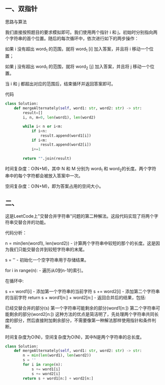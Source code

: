 ## 一、双指针

思路与算法

我们直接按照题目的要求模拟即可。我们使用两个指针 i 和 j，初始时分别指向两个字符串的首个位置。随后的每次循环中，依次进行如下的两步操作：

如果 i 没有超出 word<sub>1</sub> 的范围，就将 word<sub>1</sub> [i] 加入答案，并且将 i 移动一个位置；

如果 j 没有超出 word<sub>1</sub> 的范围，就将 word<sub>2</sub> [j] 加入答案，并且将 j 移动一个位置。

当 i 和 j 都超出对应的范围后，结束循环并返回答案即可。

代码
``` python
class Solution:
    def mergeAlternately(self, word1: str, word2: str) -> str:
        result=[]
        i, n, m=0, len(word1), len(word2)

        while i< n or i<m:
            if i<n:
                result.append(word1[i])
            if i<m:
                result.append(word2[i])
            i+=1
        
        return "".join(result)    
```

时间复杂度：O(N+M)，其中 N 和 M 分别为 word<sub>1</sub> 和 word<sub>2</sub>的长度。两个字符串中的每个字符都会被放入答案中一次。


空间复杂度：O(N+M)，即为答案占用的空间大小。

## 二、
这是LeetCode上"交替合并字符串"问题的第二种解法。这段代码实现了将两个字符串交替合并的功能。

代码分析：

n = min(len(word1), len(word2)) - 计算两个字符串中较短的那个的长度。这是因为我们只能交替合并到较短字符串的末尾。

s = '' - 初始化一个空字符串用于存储结果。

for i in range(n): - 遍历从0到n-1的索引。

在循环中:

s += word1[i] - 添加第一个字符串的当前字符
s += word2[i] - 添加第二个字符串的当前字符
return s + word1[n:] + word2[n:] - 返回合并后的结果，包括:

已经交替合并的部分(s)
第一个字符串可能剩余的部分(word1[n:])
第二个字符串可能剩余的部分(word2[n:])
这种方法的优点是简洁明了，先处理两个字符串共同长度的部分，然后直接附加剩余部分，不需要像第一种解法那样使用指针和条件判断。

时间复杂度为O(N)，空间复杂度为O(N)，其中N是两个字符串的总长度。

```python
class Solution:
    def mergeAlternately(self, word1: str, word2: str) -> str:
        n = min(len(word1), len(word2))
        s = ''
        for i in range(n):
            s += word1[i]
            s += word2[i]
        return s + word1[n:] + word2[n:]
```
